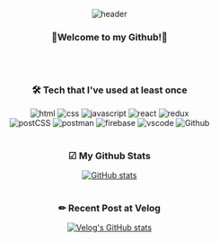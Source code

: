 <div align='center'>
  
![header](https://capsule-render.vercel.app/api?type=waving&height=300&section=header&text=Heeseung&nbsp;Ha&font-size=70)
  
### 💜Welcome to my Github!💜
<br />
<br />

### 🛠 Tech that I've used at least once
![html](https://img.shields.io/badge/html-e34f26?style=for-the-badge&logo=html5&logoColor=white)&nbsp;![css](https://img.shields.io/badge/css-1572b6?style=for-the-badge&logo=css3&logoColor=white)&nbsp;![javascript](https://img.shields.io/badge/javascript-f7df1e?style=for-the-badge&logo=javascript&logoColor=white)&nbsp;![react](https://img.shields.io/badge/react-444444?style=for-the-badge&logo=react)&nbsp;![redux](https://img.shields.io/badge/redux-764abc?style=for-the-badge&logo=redux&logoColor=white)<br />
![postCSS](https://img.shields.io/badge/PostCSS-dd3a0a?style=for-the-badge&logo=postcss&logoColor=white)&nbsp;![postman](https://img.shields.io/badge/Postman-ff6c37?style=for-the-badge&logo=postman&logoColor=white)&nbsp;![firebase](https://img.shields.io/badge/firebase-ffca28?style=for-the-badge&logo=firebase&logoColor=white)&nbsp;![vscode](https://img.shields.io/badge/VSCode-007acc?style=for-the-badge&logo=visualstudiocode&logoColor=white)&nbsp;![Github](https://img.shields.io/badge/github-181717?style=for-the-badge&logo=github)
<br />
<br />

### ☑ My Github Stats
[![GitHub stats](https://github-readme-stats.vercel.app/api?username=hheeseung)](https://github.com/hheeseung/github-readme-stats)
<br />
<br />

### ✏ Recent Post at Velog
[![Velog's GitHub stats](https://velog-readme-stats.vercel.app/api?name=hheeseung)](https://github.com/hheeseung/velog-readme-stats)
</div>

